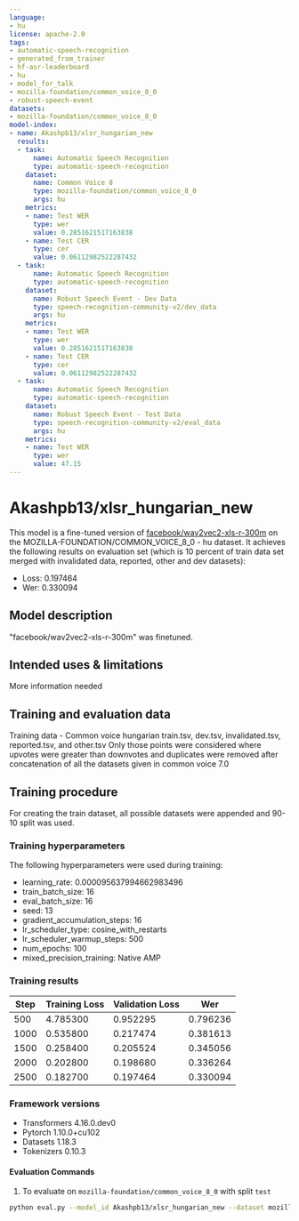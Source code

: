 ```yaml
---
language:
- hu
license: apache-2.0
tags:
- automatic-speech-recognition
- generated_from_trainer
- hf-asr-leaderboard
- hu
- model_for_talk
- mozilla-foundation/common_voice_8_0
- robust-speech-event
datasets:
- mozilla-foundation/common_voice_8_0
model-index:
- name: Akashpb13/xlsr_hungarian_new
  results:
  - task:
      name: Automatic Speech Recognition
      type: automatic-speech-recognition
    dataset:
      name: Common Voice 8
      type: mozilla-foundation/common_voice_8_0
      args: hu
    metrics:
    - name: Test WER
      type: wer
      value: 0.2851621517163838
    - name: Test CER
      type: cer
      value: 0.06112982522287432
  - task:
      name: Automatic Speech Recognition
      type: automatic-speech-recognition
    dataset:
      name: Robust Speech Event - Dev Data
      type: speech-recognition-community-v2/dev_data
      args: hu
    metrics:
    - name: Test WER
      type: wer
      value: 0.2851621517163838
    - name: Test CER
      type: cer
      value: 0.06112982522287432
  - task:
      name: Automatic Speech Recognition
      type: automatic-speech-recognition
    dataset:
      name: Robust Speech Event - Test Data
      type: speech-recognition-community-v2/eval_data
      args: hu
    metrics:
    - name: Test WER
      type: wer
      value: 47.15
---
```


# Akashpb13/xlsr_hungarian_new

This model is a fine-tuned version of [facebook/wav2vec2-xls-r-300m](https://huggingface.co/facebook/wav2vec2-xls-r-300m) on the MOZILLA-FOUNDATION/COMMON_VOICE_8_0 - hu dataset.
It achieves the following results on evaluation set (which is 10 percent of train data set merged with invalidated data, reported, other and dev datasets):
- Loss: 0.197464
- Wer: 0.330094
## Model description
"facebook/wav2vec2-xls-r-300m" was finetuned.

## Intended uses & limitations
More information needed
## Training and evaluation data
Training data - 
Common voice hungarian train.tsv, dev.tsv, invalidated.tsv, reported.tsv, and other.tsv 
Only those points were considered where upvotes were greater than downvotes and duplicates were removed after concatenation of all the datasets given in common voice 7.0

## Training procedure
For creating the train dataset, all possible datasets were appended and 90-10 split was used. 

### Training hyperparameters

The following hyperparameters were used during training:

- learning_rate: 0.000095637994662983496
- train_batch_size: 16
- eval_batch_size: 16
- seed: 13
- gradient_accumulation_steps: 16
- lr_scheduler_type: cosine_with_restarts
- lr_scheduler_warmup_steps: 500
- num_epochs: 100
- mixed_precision_training: Native AMP


### Training results

| Step | Training Loss | Validation Loss | Wer      |
|------|---------------|-----------------|----------|
| 500  | 4.785300      | 0.952295        | 0.796236 |
| 1000 | 0.535800      | 0.217474        | 0.381613 |
| 1500 | 0.258400      | 0.205524        | 0.345056 |
| 2000 | 0.202800      | 0.198680        | 0.336264 |
| 2500 | 0.182700      | 0.197464        | 0.330094 |
     

### Framework versions
- Transformers 4.16.0.dev0
- Pytorch 1.10.0+cu102
- Datasets 1.18.3
- Tokenizers 0.10.3

#### Evaluation Commands

1. To evaluate on `mozilla-foundation/common_voice_8_0` with split `test`

```bash
python eval.py --model_id Akashpb13/xlsr_hungarian_new --dataset mozilla-foundation/common_voice_8_0 --config hu --split test
```

